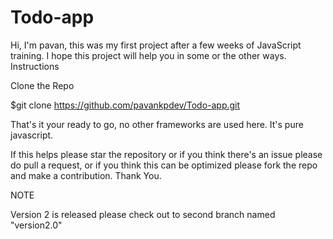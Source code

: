 # Todo-app
Hi, I'm pavan, this was my first project after a few weeks of JavaScript training. I hope this project will help you in some or the other ways.
Instructions 

Clone the Repo

$git clone https://github.com/pavankpdev/Todo-app.git

That's it your ready to go, no other frameworks are used here. It's pure javascript.

If this helps please star the repository or if you think there's an issue please do pull a request, or if you think this can be optimized please fork the repo and make a contribution.
Thank You.

NOTE

Version 2 is released please check out to second branch named "version2.0"
